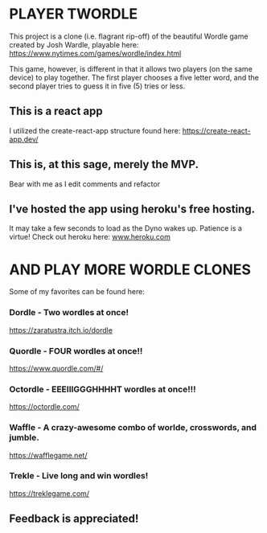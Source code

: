 # PLAYER TWORDLE

This project is a clone (i.e. flagrant rip-off) of the beautiful Wordle game created by Josh Wardle, playable here: https://www.nytimes.com/games/wordle/index.html

This game, however, is different in that it allows two players (on the same device) to play together. The first player chooses a five letter word, and the second player tries to guess it in five (5) tries or less.

## This is a react app

I utilized the create-react-app structure found here: https://create-react-app.dev/

## This is, at this sage, merely the MVP.

Bear with me as I edit comments and refactor

## I've hosted the app using heroku's free hosting.
It may take a few seconds to load as the Dyno wakes up. Patience is a virtue!
Check out heroku here: www.heroku.com

# AND PLAY MORE WORDLE CLONES
Some of my favorites can be found here:

### Dordle - Two wordles at once!
https://zaratustra.itch.io/dordle

### Quordle - FOUR wordles at once!!
https://www.quordle.com/#/

### Octordle - EEEIIIGGGHHHHT wordles at once!!!
https://octordle.com/

### Waffle - A crazy-awesome combo of worlde, crosswords, and jumble.
https://wafflegame.net/

### Trekle - Live long and win wordles!
https://treklegame.com/

## Feedback is appreciated!


